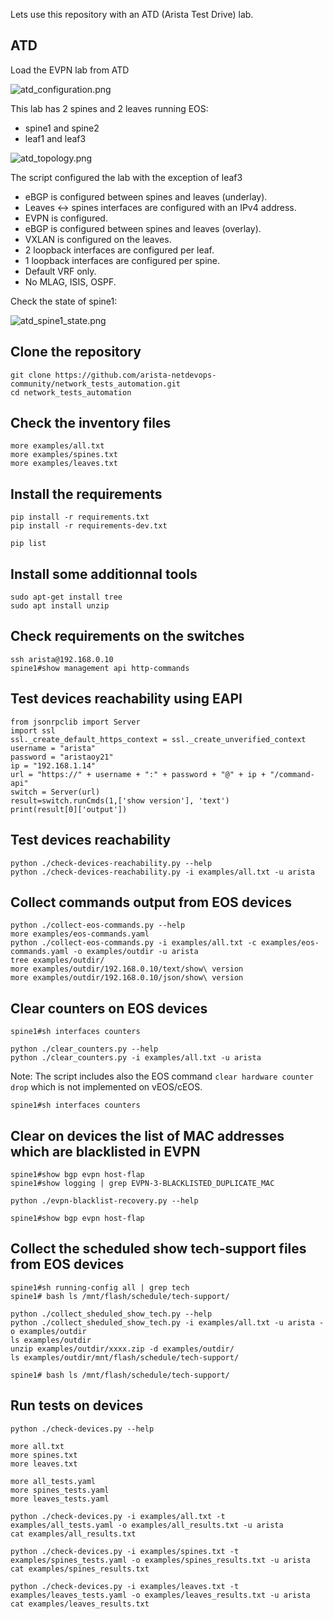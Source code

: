 Lets use this repository with an ATD (Arista Test Drive) lab.

## ATD

Load the EVPN lab from ATD

![atd_configuration.png](atd_configuration.png)

This lab has 2 spines and 2 leaves running EOS:
- spine1 and spine2
- leaf1 and leaf3

![atd_topology.png](atd_topology.png)

The script configured the lab with the exception of leaf3

- eBGP is configured between spines and leaves (underlay).
- Leaves <-> spines interfaces are configured with an IPv4 address.
- EVPN is configured.
- eBGP is configured between spines and leaves (overlay).
- VXLAN is configured on the leaves.
- 2 loopback interfaces are configured per leaf.
- 1 loopback interfaces are configured per spine.
- Default VRF only.
- No MLAG, ISIS, OSPF.

Check the state of spine1:

![atd_spine1_state.png](atd_spine1_state.png)
## Clone the repository

```
git clone https://github.com/arista-netdevops-community/network_tests_automation.git
cd network_tests_automation
```

## Check the inventory files

```
more examples/all.txt
more examples/spines.txt
more examples/leaves.txt
```
## Install the requirements

```
pip install -r requirements.txt
pip install -r requirements-dev.txt
```
```
pip list
```

## Install some additionnal tools

```
sudo apt-get install tree
sudo apt install unzip
```

## Check requirements on the switches

```
ssh arista@192.168.0.10
spine1#show management api http-commands
```

## Test devices reachability using EAPI

```
from jsonrpclib import Server
import ssl
ssl._create_default_https_context = ssl._create_unverified_context
username = "arista"
password = "aristaoy21"
ip = "192.168.1.14"
url = "https://" + username + ":" + password + "@" + ip + "/command-api"
switch = Server(url)
result=switch.runCmds(1,['show version'], 'text')
print(result[0]['output'])
```

## Test devices reachability

```
python ./check-devices-reachability.py --help
python ./check-devices-reachability.py -i examples/all.txt -u arista
```

## Collect commands output from EOS devices

```
python ./collect-eos-commands.py --help
more examples/eos-commands.yaml
python ./collect-eos-commands.py -i examples/all.txt -c examples/eos-commands.yaml -o examples/outdir -u arista
tree examples/outdir/
more examples/outdir/192.168.0.10/text/show\ version
more examples/outdir/192.168.0.10/json/show\ version
```

## Clear counters on EOS devices

```
spine1#sh interfaces counters
```
```
python ./clear_counters.py --help
python ./clear_counters.py -i examples/all.txt -u arista
```
Note: The script includes also the EOS command `clear hardware counter drop` which is not implemented on vEOS/cEOS.
```
spine1#sh interfaces counters
```

## Clear on devices the list of MAC addresses which are blacklisted in EVPN

```
spine1#show bgp evpn host-flap
spine1#show logging | grep EVPN-3-BLACKLISTED_DUPLICATE_MAC
```
```
python ./evpn-blacklist-recovery.py --help
```
```
spine1#show bgp evpn host-flap
```

## Collect the scheduled show tech-support files from EOS devices

```
spine1#sh running-config all | grep tech
spine1# bash ls /mnt/flash/schedule/tech-support/
```
```
python ./collect_sheduled_show_tech.py --help
python ./collect_sheduled_show_tech.py -i examples/all.txt -u arista -o examples/outdir
ls examples/outdir
unzip examples/outdir/xxxx.zip -d examples/outdir/
ls examples/outdir/mnt/flash/schedule/tech-support/
```
```
spine1# bash ls /mnt/flash/schedule/tech-support/
```

## Run tests on devices

```
python ./check-devices.py --help
```
```
more all.txt
more spines.txt
more leaves.txt
```
```
more all_tests.yaml
more spines_tests.yaml
more leaves_tests.yaml
```
```
python ./check-devices.py -i examples/all.txt -t examples/all_tests.yaml -o examples/all_results.txt -u arista
cat examples/all_results.txt
```
```
python ./check-devices.py -i examples/spines.txt -t examples/spines_tests.yaml -o examples/spines_results.txt -u arista
cat examples/spines_results.txt
```
```
python ./check-devices.py -i examples/leaves.txt -t examples/leaves_tests.yaml -o examples/leaves_results.txt -u arista
cat examples/leaves_results.txt
```